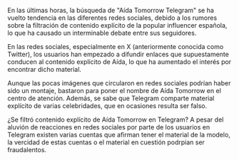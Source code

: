 En las últimas horas, la búsqueda de "Aída Tomorrow Telegram" se ha vuelto tendencia en las diferentes redes sociales, debido a los rumores sobre la filtración de contenido explícito de la popular influencer española, lo que ha causado un interminable debate entre sus seguidores.

En las redes sociales, especialmente en X (anteriormente conocida como Twitter), los usuarios han empezado a difundir enlaces que supuestamente conducen al contenido explícito de Aída, lo que ha aumentado el interés por encontrar dicho material.

Aunque las pocas imágenes que circularon en redes sociales podrían haber sido un montaje, bastaron para poner el nombre de Aída Tomorrow en el centro de atención. Además, se sabe que Telegram comparte material explícito de varias celebridades, que en ocasiones resulta ser falso.

¿Se filtró contenido explícito de Aída Tomorrow en Telegram?
A pesar del aluvión de reacciones en redes sociales por parte de los usuarios en Telegram existen varias cuentas que afirman tener el material de la modelo, la vercidad de estas cuentas o el material en cuestión podrpian ser fraudalentos.
